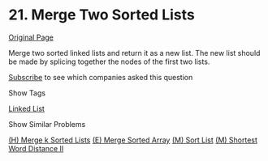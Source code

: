 # 21. Merge Two Sorted Lists

[Original Page](https://leetcode.com/problems/merge-two-sorted-lists/)

Merge two sorted linked lists and return it as a new list. The new list should be made by splicing together the nodes of the first two lists.

<div>

[Subscribe](/subscribe/) to see which companies asked this question

</div>

<div>

<div id="tags" class="btn btn-xs btn-warning">Show Tags</div>

<span class="hidebutton">[Linked List](/tag/linked-list/)</span></div>

<div>

<div id="similar" class="btn btn-xs btn-warning">Show Similar Problems</div>

<span class="hidebutton">[(H) Merge k Sorted Lists](/problems/merge-k-sorted-lists/) [(E) Merge Sorted Array](/problems/merge-sorted-array/) [(M) Sort List](/problems/sort-list/) [(M) Shortest Word Distance II](/problems/shortest-word-distance-ii/)</span></div>
